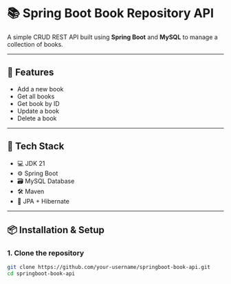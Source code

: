 # 📚 Spring Boot Book Repository API

A simple CRUD REST API built using **Spring Boot** and **MySQL** to manage a collection of books.

---

## 🚀 Features

- Add a new book
- Get all books
- Get book by ID
- Update a book
- Delete a book

---

## 🧰 Tech Stack

- 💻 JDK 21
- ⚙️ Spring Boot
- 🗃️ MySQL Database
- 🛠️ Maven
- 🔗 JPA + Hibernate

---

## 📦 Installation & Setup

### 1. Clone the repository
```bash
git clone https://github.com/your-username/springboot-book-api.git
cd springboot-book-api
